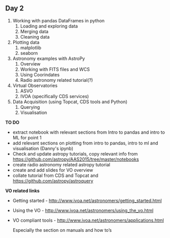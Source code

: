 ## Day 2

1. Working with pandas DataFrames in python
    1. Loading and exploring data
    2. Merging data
    3. Cleaning data
2. Plotting data
    1. matplotlib
    2. seaborn
3. Astronomy examples with AstroPy
    1. Overview 
    2. Working with FITS files and WCS
    3. Using Coorindates
    4. Radio astronomy related tutorial(?) 
4. Virtual Observatories
    1. ASVO
    2. IVOA (specifically CDS services)
5. Data Acquisition (using Topcat, CDS tools and Python)
    1. Querying
    2. Visualisation


**TO DO**

- extract notebook with relevant sections from Intro to pandas and intro to ML for point 1
- add relevant sections on plotting from intro to pandas, intro to ml and visualisation (Danny's ipynb)
- Check and update astropy tutorials, copy relevant info from https://github.com/astropy/AAS2015/tree/master/notebooks
- create radio astronomy related astropy tutorial
- create and add slides for VO overview
- collate tutorial from CDS and Topcat and https://github.com/astropy/astroquery

**VO related links**

- Getting started - http://www.ivoa.net/astronomers/getting_started.html 
- Using the VO - http://www.ivoa.net/astronomers/using_the_vo.html
- VO compliant tools - http://www.ivoa.net/astronomers/applications.html
    
    Especially the section on manuals and how to’s

